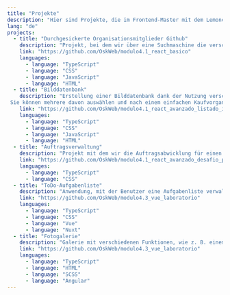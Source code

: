 ```yaml
---
title: "Projekte"
description: "Hier sind Projekte, die im Frontend-Master mit dem Lemoncode-Team entwickelt wurden"
lang: "de"
projects:
  - title: "Durchgesickerte Organisationsmitglieder Github"
    description: "Projekt, bei dem wir über eine Suchmaschine die verschiedenen Mitglieder einer Organisation über Github und als Extra auch über die Charaktere der Serie „Rick and Morty“ filtern können."
    link: "https://github.com/OskWeb/modulo4.1_react_basico"
    languages:
      - language: "TypeScript"
      - language: "CSS"
      - language: "JavaScript"
      - language: "HTML"
  - title: "Bilddatenbank"
    description: "Erstellung einer Bilddatenbank dank der Nutzung verschiedener APIs.
 Sie können mehrere davon auswählen und nach einem einfachen Kaufvorgang herunterladen."
    link: "https://github.com/OskWeb/modulo4.1_react_avanzado_listado_imagenes"
    languages:
      - language: "TypeScript"
      - language: "CSS"
      - language: "JavaScript"
      - language: "HTML"
  - title: "Auftragsverwaltung"
    description: "Projekt mit dem wir die Auftragsabwicklung für einen Lieferanten simulieren können. Von der Erstellung, Auflistung, Versendung etc."
    link: "https://github.com/OskWeb/modulo4.1_react_avanzado_desafio_pedidos"
    languages:
      - language: "TypeScript"
      - language: "CSS"
  - title: "ToDo-Aufgabenliste"
    description: "Anwendung, mit der Benutzer eine Aufgabenliste verwalten können"
    link: "https://github.com/OskWeb/modulo4.3_vue_laboratorio"
    languages:
      - language: "TypeScript"
      - language: "CSS"
      - language: "Vue"
      - language: "Nuxt"
  - title: "Fotogalerie"
    description: "Galerie mit verschiedenen Funktionen, wie z. B. einem Player, Vergrößern oder Verkleinern des ausgewählten Fotos usw."
    link: "https://github.com/OskWeb/modulo4.3_vue_laboratorio"
    languages:
      - language: "TypeScript"
      - language: "HTML"
      - language: "SCSS"
      - language: "Angular"
---
```

